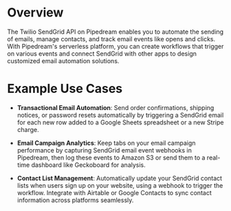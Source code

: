 # Overview

The Twilio SendGrid API on Pipedream enables you to automate the sending of emails, manage contacts, and track email events like opens and clicks. With Pipedream's serverless platform, you can create workflows that trigger on various events and connect SendGrid with other apps to design customized email automation solutions.

# Example Use Cases

- **Transactional Email Automation**: Send order confirmations, shipping notices, or password resets automatically by triggering a SendGrid email for each new row added to a Google Sheets spreadsheet or a new Stripe charge.

- **Email Campaign Analytics**: Keep tabs on your email campaign performance by capturing SendGrid email event webhooks in Pipedream, then log these events to Amazon S3 or send them to a real-time dashboard like Geckoboard for analysis.

- **Contact List Management**: Automatically update your SendGrid contact lists when users sign up on your website, using a webhook to trigger the workflow. Integrate with Airtable or Google Contacts to sync contact information across platforms seamlessly.
